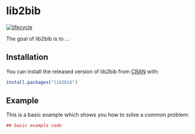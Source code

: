 # lib2bib

[![lifecycle](https://img.shields.io/badge/lifecycle-experimental-orange.svg)](https://www.tidyverse.org/lifecycle/#experimental)

The goal of lib2bib is to ...

## Installation

You can install the released version of lib2bib from [CRAN](https://CRAN.R-project.org) with:

``` r
install.packages("lib2bib")
```

## Example

This is a basic example which shows you how to solve a common problem:

``` r
## basic example code
```


